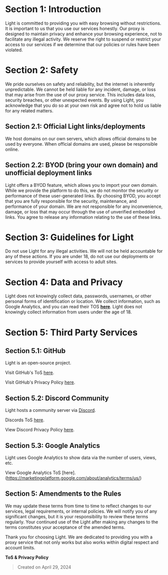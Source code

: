 # Section 1: Introduction
Light is committed to providing you with easy browsing without restrictions. It is important to us that you use our services honestly. Our proxy is designed to maintain privacy and enhance your browsing experience, not to facilitate any illegal activity. We reserve the right to suspend or restrict your access to our services if we determine that our policies or rules have been violated.

# Section 2: Safety
We pride ourselves on safety and reliability, but the internet is inherently unpredictable. We cannot be held liable for any incident, damage, or loss that may arise from the use of our proxy service. This includes data loss, security breaches, or other unexpected events. By using Light, you acknowledge that you do so at your own risk and agree not to hold us liable for any related matters.

## Section 2.1: Official Light links/deployments
We host domains on our own servers, which allows official domains to be used by everyone. When official domains are used, please be responsible online.

## Section 2.2: BYOD (bring your own domain) and unofficial deployment links
Light offers a BYOD feature, which allows you to import your own domain. While we provide the platform to do this, we do not monitor the security or performance of these user-generated links. By choosing BYOD, you accept that you are fully responsible for the security, maintenance, and performance of your domain. We are not responsible for any inconvenience, damage, or loss that may occur through the use of unverified embedded links. You agree to release any information relating to the use of these links.

# Section 3: Guidelines for Light
Do not use Light for any illegal activities. We will not be held accountable for any of these actions. If you are under 18, do not use our deployments or services to provide yourself with access to adult sites.

# Section 4: Data and Privacy
Light does not knowingly collect data, passwords, usernames, or other personal forms of identification or location. We collect information, such as Google Analytics, and you can read their TOS __[here](https://marketingplatform.google.com/about/analytics/terms/us/)__. Light does not knowingly collect information from users under the age of 18. 

# Section 5: Third Party Services

## Section 5.1: GitHub
Light is an open-source project.

Visit GitHub's ToS [here](https://docs.github.com/site-policy/github-terms/github-terms-of-service).

Visit GitHub's Privacy Policy [here](https://docs.github.com/en/site-policy/privacy-policies).

## Section 5.2: Discord Community
Light hosts a community server via [Discord](https://discord.lightgo.app).

Discords ToS [here](https://discord.com/terms).

View Discord Privacy Policy [here](https://discord.com/privacy).

## Section 5.3: Google Analytics 
Light uses Google Analytics to show data via the number of users, views, etc. 

View Google Analytics ToS [here]. (https://marketingplatform.google.com/about/analytics/terms/us/)


## Section 5: Amendments to the Rules
We may update these terms from time to time to reflect changes to our services, legal requirements, or internal policies. We will notify you of any significant changes, but it is your responsibility to review these terms regularly. Your continued use of the Light after making any changes to the terms constitutes your acceptance of the amended terms.

Thank you for choosing Light. We are dedicated to providing you with a proxy service that not only works but also works within digital respect and account limits.

**ToS & Privacy Policy**
> Created on April 29, 2024
